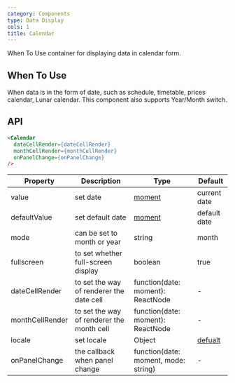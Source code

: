 ```yaml
---
category: Components
type: Data Display
cols: 1
title: Calendar
---
```


When To Use container for displaying data in calendar form.

## When To Use

When data is in the form of date, such as schedule, timetable, prices calendar, Lunar calendar. This component also supports Year/Month switch.

## API

```html
<Calendar
  dateCellRender={dateCellRender}
  monthCellRender={monthCellRender}
  onPanelChange={onPanelChange}
/>
```

| Property         | Description           | Type     | Default       |
|--------------|----------------|----------|--------------|
| value        | set date | [moment](http://momentjs.com/) | current date     |
| defaultValue | set default date | [moment](http://momentjs.com/) | default date     |
| mode         | can be set to month or year | string | month  |
| fullscreen   | to set whether full-screen display   | boolean     | true         |
| dateCellRender     | to set the way of renderer the date cell | function(date: moment): ReactNode | - |
| monthCellRender    | to set the way of renderer the month cell | function(date: moment): ReactNode | - |
| locale       | set locale | Object   | [defualt](https://github.com/ant-design/ant-design/issues/424)  |
| onPanelChange| the callback when panel change | function(date: moment, mode: string) | - |
